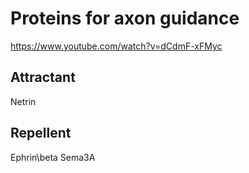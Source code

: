 # Proteins for axon guidance

https://www.youtube.com/watch?v=dCdmF-xFMyc 

## Attractant
Netrin

## Repellent
Ephrin\beta
Sema3A
 
